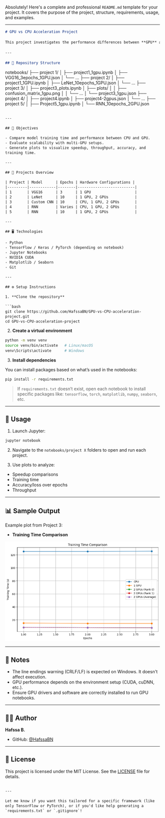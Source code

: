 Absolutely! Here's a complete and professional `README.md` template for your project. It covers the purpose of the project, structure, requirements, usage, and examples.

---

```markdown
# GPU vs CPU Acceleration Project

This project investigates the performance differences between **GPU** and **CPU** acceleration across multiple deep learning models using distributed training techniques. It includes a set of Jupyter notebooks, training logs, performance plots, and configuration files for five distinct projects with varying models and hardware settings.

---

## 📁 Repository Structure

```

notebooks/
├── project 1/
│   ├── project1\_1gpu.ipynb
│   ├── VGG16\_3epochs\_1GPU.json
│   └── ...
├── project 2/
│   ├── project1\_1GPU.ipynb
│   ├── LeNet\_10epochs\_1GPU.json
│   └── ...
├── project 3/
│   ├── project3\_plots.ipynb
│   ├── plots/
│   │   ├── confusion\_matrix\_1gpu.png
│   │   └── ...
│   └── project3\_1gpu.json
├── project 4/
│   ├── project4.ipynb
│   ├── project4-2gpus.json
│   └── ...
├── project 5/
│   ├── Project5\_1gpu.ipynb
│   └── RNN\_10epochs\_2GPU.json

````

---

## 🎯 Objectives

- Compare model training time and performance between CPU and GPU.
- Evaluate scalability with multi-GPU setups.
- Generate plots to visualize speedup, throughput, accuracy, and training time.

---

## 🧪 Projects Overview

| Project | Model      | Epochs | Hardware Configurations |
|---------|------------|--------|--------------------------|
| 1       | VGG16      | 3      | 1 GPU                    |
| 2       | LeNet      | 10     | 1 GPU, 2 GPUs            |
| 3       | Custom CNN | 10     | CPU, 1 GPU, 2 GPUs       |
| 4       | RNN        | Varies | CPU, 1 GPU, 2 GPUs       |
| 5       | RNN        | 10     | 1 GPU, 2 GPUs            |

---

## 🖥️ Technologies

- Python
- TensorFlow / Keras / PyTorch (depending on notebook)
- Jupyter Notebooks
- NVIDIA CUDA
- Matplotlib / Seaborn
- Git

---

## ⚙️ Setup Instructions

1. **Clone the repository**

```bash
git clone https://github.com/HafssaBN/GPU-vs-CPU-acceleration-project.git
cd GPU-vs-CPU-acceleration-project
````

2. **Create a virtual environment**

```bash
python -m venv venv
source venv/bin/activate   # Linux/macOS
venv\Scripts\activate      # Windows
```

3. **Install dependencies**

You can install packages based on what’s used in the notebooks:

```bash
pip install -r requirements.txt
```

> If `requirements.txt` doesn’t exist, open each notebook to install specific packages like:
> `tensorflow`, `torch`, `matplotlib`, `numpy`, `seaborn`, etc.

---

## 🚀 Usage

1. Launch Jupyter:

```bash
jupyter notebook
```

2. Navigate to the `notebooks/project X` folders to open and run each project.

3. Use plots to analyze:

* Speedup comparisons
* Training time
* Accuracy/loss over epochs
* Throughput

---

## 📊 Sample Output

Example plot from Project 3:

* **Training Time Comparison**

![training\_time](notebooks/project%203/plots/training_time_comparison.png)

---

## 📌 Notes

* The line endings warning (CRLF/LF) is expected on Windows. It doesn't affect execution.
* GPU performance depends on the environment setup (CUDA, cuDNN, etc.).
* Ensure GPU drivers and software are correctly installed to run GPU notebooks.

---

## 🧑‍💻 Author

**Hafssa B.**

* GitHub: [@HafssaBN](https://github.com/HafssaBN)

---

## 📝 License

This project is licensed under the MIT License. See the [LICENSE](LICENSE) file for details.

```

---

Let me know if you want this tailored for a specific framework (like only TensorFlow or PyTorch), or if you'd like help generating a `requirements.txt` or `.gitignore`!
```
